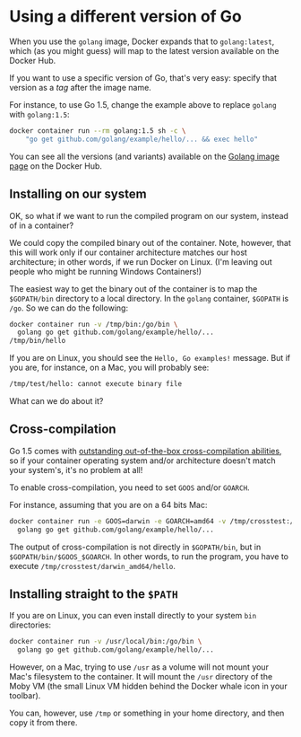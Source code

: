 # Using a different version of Go

When you use the `golang` image, Docker expands that to
`golang:latest`, which (as you might guess) will map to
the latest version available on the Docker Hub.

If you want to use a specific version of Go, that's very
easy: specify that version as a _tag_ after the image name.

For instance, to use Go 1.5, change the example above
to replace `golang` with `golang:1.5`:

```bash
docker container run --rm golang:1.5 sh -c \
    "go get github.com/golang/example/hello/... && exec hello"
```

You can see all the versions (and variants) available on the
[Golang image page](https://hub.docker.com/r/library/golang/tags/)
on the Docker Hub.

## Installing on our system

OK, so what if we want to run the compiled program on our
system, instead of in a container?

We could copy the compiled binary out of the container.
Note, however, that this will work only if our container
architecture matches our host architecture; in other words,
if we run Docker on Linux. (I'm leaving out people who
might be running Windows Containers!)

The easiest way to get the binary out of the container
is to map the `$GOPATH/bin` directory to a local directory.
In the `golang` container, `$GOPATH` is `/go`. So we can do
the following:

```bash
docker container run -v /tmp/bin:/go/bin \
  golang go get github.com/golang/example/hello/...
/tmp/bin/hello
```

If you are on Linux, you should see the `Hello, Go examples!` message.
But if you are, for instance, on a Mac, you will probably see:

```bash
/tmp/test/hello: cannot execute binary file
```

What can we do about it?

## Cross-compilation

Go 1.5 comes with [outstanding out-of-the-box cross-compilation abilities](http://dave.cheney.net/2015/08/22/cross-compilation-with-go-1-5), so if your
container operating system and/or architecture doesn't match your system's,
it's no problem at all!

To enable cross-compilation, you need to set `GOOS` and/or `GOARCH`.

For instance, assuming that you are on a 64 bits Mac:

```bash
docker container run -e GOOS=darwin -e GOARCH=amd64 -v /tmp/crosstest:/go/bin \
  golang go get github.com/golang/example/hello/...
```

The output of cross-compilation is not directly in `$GOPATH/bin`,
but in `$GOPATH/bin/$GOOS_$GOARCH`. In other words, to run the
program, you have to execute `/tmp/crosstest/darwin_amd64/hello`.

## Installing straight to the `$PATH`

If you are on Linux, you can even install directly to your system
`bin` directories:

```bash
docker container run -v /usr/local/bin:/go/bin \
  golang go get github.com/golang/example/hello/...
```

However, on a Mac, trying to use `/usr` as a volume will not
mount your Mac's filesystem to the container. It will mount
the `/usr` directory of the Moby VM (the small Linux VM
hidden behind the Docker whale icon in your toolbar).

You can, however, use `/tmp` or something in your home
directory, and then copy it from there.
